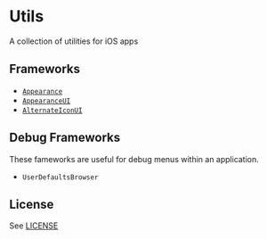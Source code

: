 # Utils

A collection of utilities for iOS apps

## Frameworks

- [`Appearance`](Sources/Appearance/Appearance.docc/Appearance.md)
- [`AppearanceUI`](Sources/AppearanceUI/AppearanceUI.docc/AppearanceUI.md)
- [`AlternateIconUI`](Sources/AlternateIconUI/AlternateIconUI.docc/AlternateIconUI.md)

## Debug Frameworks

These fameworks are useful for debug menus within an application.

- `UserDefaultsBrowser`

## License

See [LICENSE](LICENSE)
